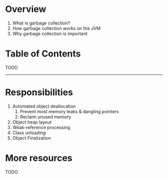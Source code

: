 # Overview
1. What is garbage collection?
1. How garbage collection works on the JVM
1. Why garbage collection is important


# Table of Contents
TODO

--------
# Responsibilities
1. Automated object deallocation
    1. Prevent most memory leaks & dangling pointers
    1. Reclaim unused memory
1. Object heap layout
1. Weak-reference processing
1. Class unloading
1. Object Finalization


# More resources
TODO
